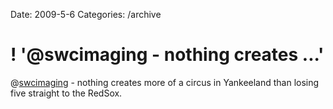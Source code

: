 Date: 2009-5-6
Categories: /archive

# ! '@swcimaging - nothing creates ...'

@<a href="http://twitter.com/swcimaging">swcimaging</a> - nothing creates more of a circus in Yankeeland than losing five straight to the RedSox.

